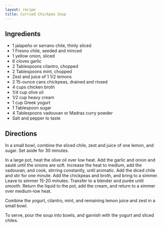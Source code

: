 ```yaml
---
layout: recipe
title: Curried Chickpea Soup
---
```


## Ingredients

* 1 jalapeño or serrano chile, thinly sliced
* 1 Fresno chile, seeded and minced
* 1 yellow onion, sliced
* 6 cloves garlic
* 2 Tablespoons cilantro, chopped
* 2 Tablespoons mint, chopped
* Zest and juice of 1 1/2 lemons
* 2 15-ounce cans chickpeas, drained and rinsed
* 4 cups chicken broth
* 1/4 cup olive oil
* 1/2 cup heavy cream
* 1 cup Greek yogurt
* 1 Tablespoon sugar
* 4 Tablespoons vadouvan or Madras curry powder
* Salt and pepper to taste

## Directions

In a small bowl, combine the sliced chile, zest and juice of one lemon,
and sugar. Set aside for 30 minutes.

In a large pot, heat the olive oil over low heat. Add the garlic and
onion and sauté until the onions are soft. Increase the heat to medium,
add the vadouvan, and cook, stirring constantly, until aromatic. Add the
diced chile and stir for one minute. Add the chickpeas and broth, and
bring to a simmer. Leave to simmer 15-20 minutes. Transfer to a blender
and purée until smooth. Return the liquid to the pot, add the cream, and
return to a simmer over medium-low heat.

Combine the yogurt, cilantro, mint, and remaining lemon juice and zest
in a small bowl.

To serve, pour the soup into bowls, and garnish with the yogurt and
sliced chiles.

